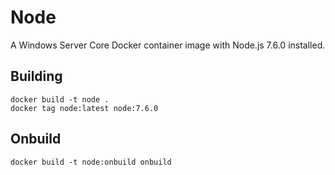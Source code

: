 # Node

A Windows Server Core Docker container image with Node.js 7.6.0 installed.

## Building

```
docker build -t node .
docker tag node:latest node:7.6.0
```

## Onbuild

```
docker build -t node:onbuild onbuild
```
